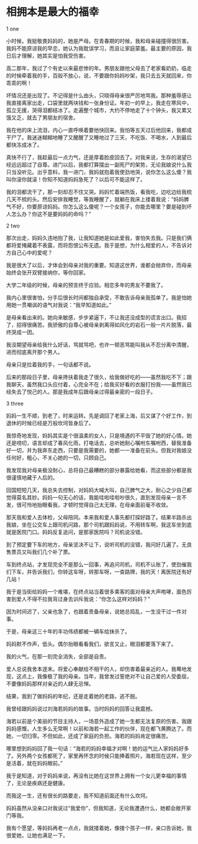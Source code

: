 # 相拥本是最大的福幸

1 one 

小时候，我挺敬畏妈妈的，她是严母。在青春期的时候，我和母亲碰撞得很厉害。我妈不能原谅我的早恋，她认为我耽误学习，而且让家庭蒙羞。最主要的原因，我日后才理解，她其实是怕我受伤害。 

高二那年，我过了个有史以来最悲惨的年。男朋友跟他父母去了老家看奶奶，临走的时候牵着我的手，百般不放心，说，不要跟你妈妈吵架，我只去五天就回来，你乖乖的啊！ 

坏情况还是出现了。不记得是什么由头，只晓得母亲很严厉地骂我。那种羞辱感让我直接离家出走，口袋里就两块钱和一张身份证。年初一的早上，我走在寒风中，孤立无援，哭得泪都结冰了。走遍整个城市，大约不停地走了十个钟头，我又累又饿又乏，就去了男朋友的宿舍。 

我在他的床上流泪，内心一直呼唤着要他快回来。我怕等五天过后他回来，我都成干尸了。我迷迷糊糊地睡了又醒醒了又睡地过了三天，不吃饭、不喝水，人到最后都快冻成冰了。 

真快不行了，我趁最后一点力气，还是厚着脸皮回去了。对我来说，生存的渴望已经远远超过了自尊。进门以后，我都打算摆出一副死尸的架势，无论我娘说什么我只当没听见。出乎意料，我一进门，我妈就抱着我使劲地哭，说你怎么这么傻？我叫你滚你就滚！你知不知道妈妈急死了？以后可不能这样了。 

我的泪都流干了，那一刻却忍不住又哭。妈妈忙着端热饭，看我吃，边吃边给我梳几天不梳的头。然后安排我睡觉，等我睡醒了，就躺在我床上搂着我说：“妈妈脾气不好，你要原谅妈妈。你怎么这么傻呢？一个女孩子，你能去哪里？要是碰到坏人怎么办？你这不是要妈妈的命吗？” 

2 two 

那次出走，妈妈久违地抱了我，让我知道她是如此爱我，害怕失去我。只是我们俩都将爱掩藏着不表露，而将怨恨公布无遗。我于是想，为什么相爱的人，不告诉对方自己心中的爱呢？ 

我是很大了以后，才体会到母亲对我的重要。知道这世界，谁都会抛弃你，而母亲始终会张开双臂接纳你，等你回家。 

大学二年级的时候，母亲的预言终于应验。相恋多年的男友不要我了。 

我内心里很害怕，分手后很长时间都独自承受，不敢告诉母亲我孤单了。我是怕她用她一贯嘲讽的语气对我说：“我早知道如此。” 

是母亲看出来的。她向来敏感，步步紧逼下，不让我还没成型的谎言出口。我招了，招得很痛苦。我骄傲的自尊心被母亲剥离得如风化的岩石一般一片片脱落，最终哭成一团。 

我没期望母亲给我什么好话，骂就骂吧，也许一顿恶骂能叫我从不忍分离中清醒，进而彻底离开那个男人。 

母亲只是拉着我的手，一句话都不说。 

后来的那段日子里，母亲搀扶着我走了很久，给我做好吃的——虽然我吃不下；跟我聊天，虽然我口头应付着，心完全不在；给我买好看的衣服打扮我——虽然我已经失去了悦己的人。那是我成年后跟母亲过得最亲密的一段日子。 

3 three 

妈妈一生不顺，到老了，时来运转。先是调回了老家上海，后又谋了个好工作，到退休的时候已经是万般坎坷皆身后了。 

我惊奇地发现，妈妈其实是个很温柔的女人，只是境遇的不平毁了她的好心情。她还是唠叨，语言却成了春风化雨，打电话去，总听她耐心嘱咐东嘱咐西，替我准备好一切，并为我奔东走西，只要是我需要的，她都一一准备在前头。但我对我娘没任何好，粗心，不关心她的一切，只顾自己。 

我发现我对母亲极没耐心，总将自己最糟糕的部分暴露给她看，而这些部分都是我很谨慎地藏于人后的。 

回国短短几天，我总失去控制，对妈妈大喊大叫，自己脾气之大，耐心之少自己都觉得莫名其妙。妈妈一句无心的话，我能哇啦哇啦吵很久，直到发现母亲一言不发，很可怜地抬眼看我，才顿时觉得自己太无理，在母亲面前毫不收敛。 

那天我和爱人去体检，父母陪同。本来我和爱人事先都打探好路了。结果半路杀出我娘，坐在公交车上跟司机问路，那个司机跟妈妈说，不用转车啊，我这车坐到底就是医院门口。妈妈反复追问，是那家医院吗？司机说没错。 

到了预定要下车的地方，母亲坚决不让下，说听司机的没错，我问好几遍了。无良售票员又叫我们几个补了票。 

车到终点站，才发现完全不是那么一回事，再追问司机，司机不认账了，使劲催我们下车，并告诉我们，你转这车呀，转那车呀，一查路牌，我的天！离医院还有好几站！ 

我于是当街给妈妈一个难堪，在终点站当着很多乘客的面对母亲大声咆哮，面色厉害到爱人不得不拉我背过身去训斥我说：“你怎么这样对妈妈？” 

因为时间迟了，父亲也急了，也跟着责备母亲，说她总捣乱，一生没干过一件对事。 

于是，母亲这三十年的丰功伟绩都被一辆车给抹杀了。 

妈妈默不作声，低头。偶尔抬眼看看我们，欲言又止，眼泪都要落下来了。 

我的火气，在那一刻完全消失，全部是自责。 

爱人总说我舍本逐末。将爱心奉献给不相干的人，却伤害着最亲近的人。我蓦地发现，这点上，我像极了我的母亲。当年，我曾发过誓绝对不让自己爱的人受委屈，不要像妈妈那样对亲近的人肆无忌惮。 

结果，我到了做妈妈的年纪，还是走着她的老路，逃不脱。 

我曾经跟妈妈说过刘海若妈妈的故事。当时妈妈的回答让我震撼。 

海若以前是个美丽的节目主持人，一场意外造成了她一生都无法复原的伤害。我跟妈妈感慨，人生多么无常啊！以前和海若一起工作的伙伴，现在都飞黄腾达了。而她，一切归零。不但如此，还成了家庭的负担。海若的妈妈肯定很痛苦。 

哪里想到妈妈回了我一句话：“海若的妈妈幸福才对啊！她的运气比人家妈妈好多了。另外两个女孩都死了，家里再怀念的时候只能捧着照片。海若现在这样，至少是活着，就在妈妈眼前。” 

我于是知道，对于妈妈来说，再没有比她在这世界上拥有一个女儿更幸福的事情了，无论是疾病还是健康。 

而我这一生，还有很长的路要走，我不知道前面还有什么坎坷。 

妈妈虽然从没亲口对我说过“我爱你”，但我知道，无论我遭遇什么，她都会敞开家门等我。 

我有个愿望，等妈妈再老一点点，我就搂着她，像搂个孩子一样，亲口告诉她，我很爱她，让她也满足一下。